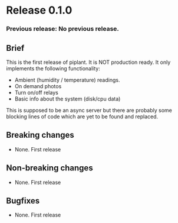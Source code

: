 # Release 0.1.0
### Previous release: No previous release.
## Brief
This is the first release of piplant. It is NOT production
ready. It only implements the following functionality:

* Ambient (humidity / temperature) readings.
* On demand photos
* Turn on/off relays
* Basic info about the system (disk/cpu data)

This is supposed to be an async server but there are
probably some blocking lines of code which are yet
to be found and replaced. 

## Breaking changes
* None. First release

## Non-breaking changes
* None. First release

## Bugfixes
* None. First release